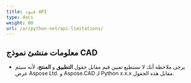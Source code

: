 ```yaml
---
title: قيود API
type: docs
weight: 80
url: /ar/python-net/api-limitations/
---
```


## **معلومات منشئ نموذج CAD**
- يرجى ملاحظة أنك لا تستطيع تعيين قيم مقابل حقول **التطبيق** و **المنتج**، لأنه سيتم عرض Aspose Ltd. و Aspose.CAD لـ Python x.x.x مقابل هذه الحقول.
